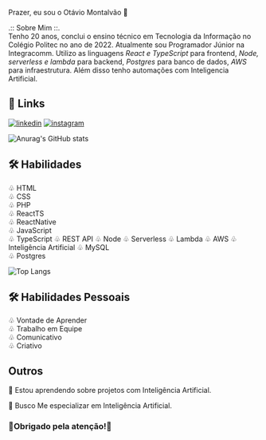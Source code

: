 
Prazer, eu sou o Otávio Montalvão 🚀

 .:: Sobre Mim ::.                                                  
Tenho 20 anos, conclui o ensino técnico em Tecnologia da Informação no Colégio Politec no ano de 2022. Atualmente sou Programador Júnior na Integracomm. Utilizo as linguagens *React e TypeScript* para frontend, *Node, serverless e lambda* para backend, *Postgres* para banco de dados, *AWS* para infraestrutura. Além disso tenho automações com Inteligencia Artificial. 



## 🔗 Links
[![linkedin](https://img.shields.io/badge/linkedin-0A66C2?style=for-the-badge&logo=linkedin&logoColor=white)](https://www.linkedin.com/in/otávio-montalvão-10355a207)
[![instagram](https://img.shields.io/badge/instagram-F56040?style=for-the-badge&logo=instagram&logoColor=white)](https://www.instagram.com/omontalvao_/)

![Anurag's GitHub stats](https://github-readme-stats.vercel.app/api?username=otavio16design&show_icons=true&theme=radical&include_all_commits=true)

## 🛠 Habilidades
♧ HTML                                                  
♧ CSS                                                  
♧ PHP                                                  
♧ ReactTS                                                  
♧ ReactNative  
♧ JavaScript  
♧ TypeScript
♧ REST API
♧ Node
♧ Serverless
♧ Lambda
♧ AWS
♧ Inteligência Artificial
♧ MySQL                                                  
♧ Postgres

![Top Langs](https://github-readme-stats.vercel.app/api/top-langs/?username=otavio16design&layout=compact&theme=radical)

## 🛠 Habilidades Pessoais
♧ Vontade de Aprender                                                  
♧ Trabalho em Equipe                                                  
♧ Comunicativo                                                  
♧ Criativo                                        


## Outros
🧠 Estou aprendendo sobre projetos com Inteligência Artificial.

💭 Busco Me especializar em Inteligência Artificial.

### 🚀Obrigado pela atenção!🚀
